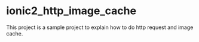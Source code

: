 # ionic2_http_image_cache
This project is a sample project to explain how to do http request and image cache.
